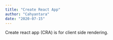 ```yaml
---
title: "Create React App"
author: "Cahyantara"
date: "2020-07-15"
---
```


Create react app (CRA) is for client side rendering.